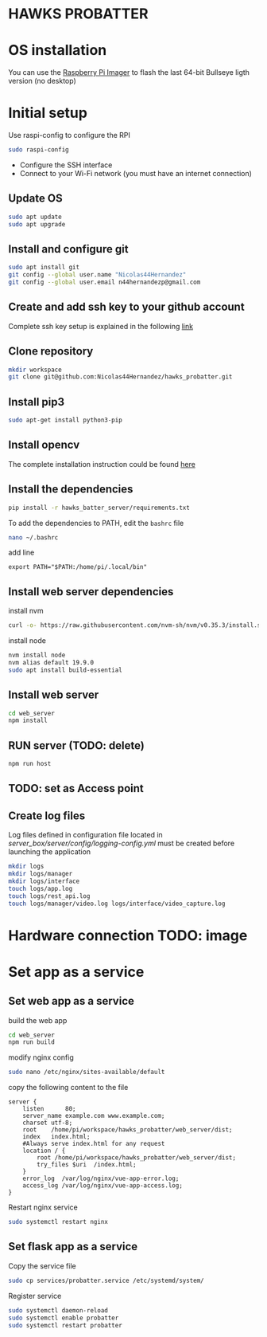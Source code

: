# HAWKS PROBATTER

# OS installation
You can use the [Raspberry Pi Imager](https://www.raspberrypi.com/software/) to flash the last 64-bit Bullseye ligth version (no desktop)


# Initial setup

Use raspi-config to configure the RPI
```bash
sudo raspi-config
```
- Configure the SSH interface
- Connect to your Wi-Fi network (you must have an internet connection)

## Update OS

```bash
sudo apt update
sudo apt upgrade
```

## Install and configure git

```bash
sudo apt install git
git config --global user.name "Nicolas44Hernandez"
git config --global user.email n44hernandezp@gmail.com
```

## Create and add ssh key to your github account

Complete ssh key setup is explained in the following [link](https://docs.github.com/es/authentication/connecting-to-github-with-ssh/generating-a-new-ssh-key-and-adding-it-to-the-ssh-agent)

## Clone repository

```bash
mkdir workspace
git clone git@github.com:Nicolas44Hernandez/hawks_probatter.git
```

## Install pip3

```bash
sudo apt-get install python3-pip
```

## Install opencv
The complete installation instruction could be found [here](https://qengineering.eu/install-opencv-lite-on-raspberry-pi.html)

## Install the dependencies
```bash
pip install -r hawks_batter_server/requirements.txt
```

To add the dependencies to PATH, edit the `bashrc` file

```bash
nano ~/.bashrc
```
add line
```
export PATH="$PATH:/home/pi/.local/bin"
```

## Install web server dependencies
install nvm
```bash
curl -o- https://raw.githubusercontent.com/nvm-sh/nvm/v0.35.3/install.sh | bash
```

install node
```bash
nvm install node
nvm alias default 19.9.0
sudo apt install build-essential
```

## Install web server
```bash
cd web_server
npm install
```

## RUN server (TODO: delete)
```bash
npm run host
```

## TODO: set as Access point

## Create log files

Log files defined in configuration file located in *server_box/server/config/logging-config.yml* must be created before launching the application

```bash
mkdir logs
mkdir logs/manager
mkdir logs/interface
touch logs/app.log 
touch logs/rest_api.log 
touch logs/manager/video.log logs/interface/video_capture.log
```

# Hardware connection TODO: image

# Set app as a service
## Set web app as a service
build the web app
```bash
cd web_server
npm run build
```
modify nginx config
```bash
sudo nano /etc/nginx/sites-available/default
```
copy the following content to the file
```
server {
    listen      80;
    server_name example.com www.example.com;
    charset utf-8;
    root    /home/pi/workspace/hawks_probatter/web_server/dist;
    index   index.html;
    #Always serve index.html for any request
    location / {
        root /home/pi/workspace/hawks_probatter/web_server/dist;
        try_files $uri  /index.html;
    }
    error_log  /var/log/nginx/vue-app-error.log;
    access_log /var/log/nginx/vue-app-access.log;
}
```
Restart nginx service
```bash
sudo systemctl restart nginx
```

## Set flask app as a service
Copy the service file
```bash
sudo cp services/probatter.service /etc/systemd/system/
```

Register service
```bash
sudo systemctl daemon-reload
sudo systemctl enable probatter
sudo systemctl restart probatter
```